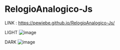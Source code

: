 # RelogioAnalogico-Js

LINK : https://pewiebe.github.io/RelogioAnalogico-Js/

LIGHT
![image](https://user-images.githubusercontent.com/118542381/236821984-82aa69af-d7fb-4c6d-97c0-b6c9f7053e0a.png)

DARK
![image](https://user-images.githubusercontent.com/118542381/236822009-d83e5a8e-95a0-4791-99b7-7a6a845c23e6.png)

